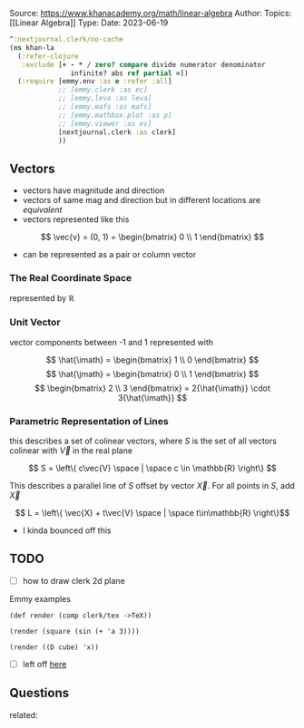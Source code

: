 Source: https://www.khanacademy.org/math/linear-algebra
Author:
Topics: [[Linear Algebra]]
Type: 
Date: 2023-06-19

```clj
^:nextjournal.clerk/no-cache
(ns khan-la
  (:refer-clojure
   :exclude [+ - * / zero? compare divide numerator denominator
               infinite? abs ref partial =])
  (:require [emmy.env :as e :refer :all]
            ;; [emmy.clerk :as ec]
            ;; [emmy.leva :as leva]
            ;; [emmy.mafs :as mafs]
            ;; [emmy.mathbox.plot :as p]
            ;; [emmy.viewer :as ev]
            [nextjournal.clerk :as clerk]
            ))
```

## Vectors
- vectors have magnitude and direction
- vectors of same mag and direction but in different locations are _equivalent_
- vectors represented like this 

$$ \vec{v} = (0, 1) = \begin{bmatrix} 0 \\ 1 \end{bmatrix} $$

- can be represented as a pair or column vector

### The Real Coordinate Space
represented by $\mathbb{R}$

### Unit Vector
vector components between -1 and 1 represented with

$$ \hat{\imath} = \begin{bmatrix} 1 \\ 0 \end{bmatrix} $$
$$ \hat{\jmath} = \begin{bmatrix} 0 \\ 1 \end{bmatrix} $$
$$ \begin{bmatrix} 2 \\ 3 \end{bmatrix} = 2{\hat{\imath}} \cdot 3{\hat{\imath}} $$

### Parametric Representation of Lines
this describes a set of colinear vectors, where $S$ is the set of all vectors colinear with $\vec{V}$ in the real plane

$$ S = \left\{ c\vec{V} \space | \space c \in \mathbb{R} \right\}  $$

This describes a parallel line of $S$ offset by vector $\vec{X}$. For all points in $S$, add $\vec{X}$

$$ L = \left\{ \vec{X} + t\vec{V} \space | \space t\in\mathbb{R} \right\}$$
- I kinda bounced off this

## TODO
- [ ] how to draw clerk 2d plane

Emmy examples
```
(def render (comp clerk/tex ->TeX))

(render (square (sin (+ 'a 3))))

(render ((D cube) 'x))
```


- [ ] left off [here](https://www.khanacademy.org/math/linear-algebra/vectors-and-spaces/linear-combinations/v/linear-combinations-and-span)

## Questions

related:
